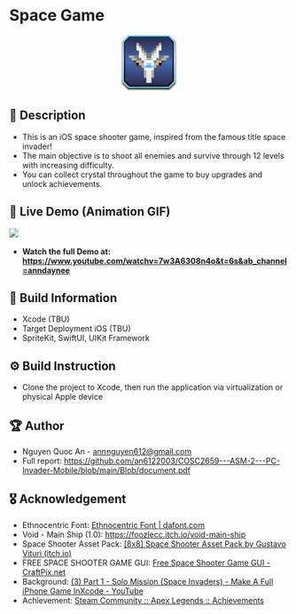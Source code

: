 # Space Game

<p align="center">
  <img width="100" src="https://github.com/an6122003/COSC2659---ASM-2---PC-Invader-Mobile/blob/main/PC%20Invader/Assets.xcassets/AppIcon.appiconset/Untitled%20design%20(1).png?raw=true">
</p>

## 📖 Description

- This is an iOS space shooter game, inspired from the famous title space invader!
- The main objective is to shoot all enemies and survive through 12 levels with increasing difficulty.
- You can collect crystal throughout the game to buy upgrades and unlock achievements.

## 🔮 Live Demo (Animation GIF)
<img src="https://github.com/an6122003/COSC2659---ASM-2---PC-Invader-Mobile/blob/main/Blob/Demo.gif?raw=true">

- **Watch the full Demo at:  https://www.youtube.com/watchv=7w3A6308n4o&t=6s&ab_channel=anndaynee**

## 🔧 Build Information
- Xcode (TBU)
- Target Deployment iOS (TBU)
- SpriteKit, SwiftUI, UIKit Framework

## ⚙️ Build Instruction
- Clone the project to Xcode, then run the application via virtualization or physical Apple device

## 🏆 Author
- Nguyen Quoc An - annnguyen612@gmail.com
- Full report: https://github.com/an6122003/COSC2659---ASM-2---PC-Invader-Mobile/blob/main/Blob/document.pdf

## 🎖️ Acknowledgement
- Ethnocentric Font: [Ethnocentric Font | dafont.com](https://www.dafont.com/ethnocentric.font "Ethnocentric Font | dafont.com")
- Void - Main Ship (1.0): https://foozlecc.itch.io/void-main-ship
- Space Shooter Asset Pack: [[8x8] Space Shooter Asset Pack by Gustavo Vituri (itch.io)](https://gvituri.itch.io/space-shooter "[8x8] Space Shooter Asset Pack by Gustavo Vituri (itch.io)")
- FREE SPACE SHOOTER GAME GUI: [Free Space Shooter Game GUI - CraftPix.net](https://craftpix.net/freebies/free-space-shooter-game-gui/?utm_campaign=Website&utm_source=itch.io&utm_medium=public "Free Space Shooter Game GUI - CraftPix.net")
- Background: [(3) Part 1 - Solo Mission (Space Invaders) - Make A Full iPhone Game InXcode - YouTube](https://www.youtube.com/watch?v=mvlwZs2ehLU&list=RDCMUCQkn7EImMp5sHtFbALgYrsA&index=4&ab_channel=MattHeaneyApps "(3) Part 1 - Solo Mission (Space Invaders) - Make A Full iPhone Game InXcode - YouTube")
- Achievement: [Steam Community :: Apex Legends :: Achievements](https://steamcommunity.com/stats/1172470/achievements "Steam Community :: Apex Legends :: Achievements")
